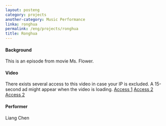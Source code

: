 ```yaml
---
layout: posteng
category: projects
another-category: Music Performance
linka: ronghua
permalink: /eng/projects/ronghua
title: Ronghua
---
```


#### Background
This is an episode from movie Ms. Flower.
#### Video
There exists several access to this video in case your IP is excluded. A 15-second ad might appear when the video is loading. 
[Access 1](http://lollichock.tumblr.com/post/74913425910/ronghua) [Access 2](http://static.youku.com/v1.0.0149/v/swf/qplayer_rtmp.swf?VideoIDS=XNjY3MzEyMDYw)  [Access 2](http://www.tudou.com/programs/view/DNAFkCP4fy8/)
#### Performer
Liang Chen